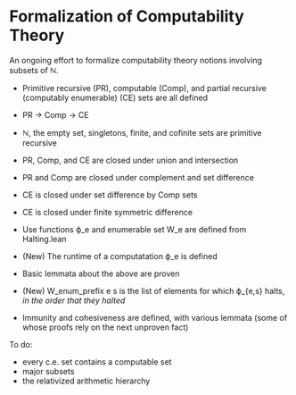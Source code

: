 # Formalization of Computability Theory

An ongoing effort to formalize computability theory notions involving subsets of ℕ.

- Primitive recursive (PR), computable (Comp), and partial recursive (computably enumerable) (CE) sets are all defined
-  PR -> Comp -> CE
- ℕ, the empty set, singletons, finite, and cofinite sets are primitive recursive
- PR, Comp, and CE are closed under union and intersection
- PR and Comp are closed under complement and set difference
- CE is closed under set difference by Comp sets
- CE is closed under finite symmetric difference

- Use functions ϕ_e and enumerable set W_e are defined from Halting.lean
- (New) The runtime of a computatation ϕ_e is defined
- Basic lemmata about the above are proven
- (New) W_enum_prefix e s is the list of elements for which ϕ_{e,s} halts, *in the order that they halted*

- Immunity and cohesiveness are defined, with various lemmata
(some of whose proofs rely on the next unproven fact)

To do:
- every c.e. set contains a computable set
- major subsets
- the relativized arithmetic hierarchy